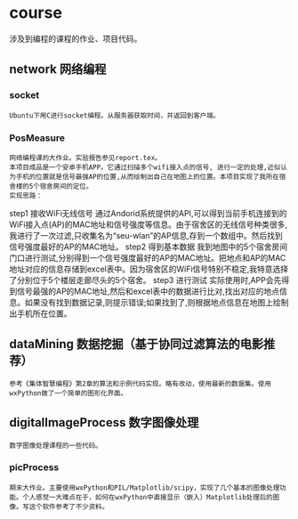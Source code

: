# course
涉及到编程的课程的作业、项目代码。

## network 网络编程

### socket
    Ubuntu下用C进行socket编程。从服务器获取时间，并返回到客户端。
    
### PosMeasure
    网络编程课的大作业。实验报告参见report.tex。
    本项目成品是一个安卓手机APP。它通过扫描多个wifi接入点的信号, 进行一定的处理,近似认为手机的位置就是信号最强AP的位置,从而绘制出自己在地图上的位置。本项目实现了我所在宿舍楼的5个宿舍房间的定位。
    实现思路：
step1 接收WiFi无线信号
    通过Andorid系统提供的API,可以得到当前手机连接到的WiFi接入点(AP)的MAC地址和信号强度等信息。由于宿舍区的无线信号种类很多,我进行了一次过滤,只收集名为“seu-wlan”的AP信息,存到一个数组中。然后找到信号强度最好的AP的MAC地址。
step2 得到基本数据
    我到地图中的5个宿舍房间门口进行测试,分别得到一个信号强度最好的AP的MAC地址。把地点和AP的MAC地址对应的信息存储到excel表中。因为宿舍区的WiFi信号特别不稳定,我特意选择了分别位于5个楼层走廊尽头的5个宿舍。
step3 进行测试
    实际使用时,APP会先得到信号最强的AP的MAC地址,然后和excel表中的数据进行比对,找出对应的地点信息。如果没有找到数据记录,则提示错误;如果找到了,则根据地点信息在地图上绘制出手机所在位置。
    
## dataMining 数据挖掘（基于协同过滤算法的电影推荐）
    参考《集体智慧编程》第2章的算法和示例代码实现。略有改动，使用最新的数据集。使用wxPython做了一个简单的图形化界面。
    
## digitalImageProcess 数字图像处理
    数字图像处理课程的一些代码。
### picProcess
    期末大作业。主要使用wxPython和PIL/Matplotlib/scipy，实现了几个基本的图像处理功能。个人感觉一大难点在于，如何在wxPython中直接显示（嵌入）Matplotlib处理后的图像。写这个软件参考了不少资料。
